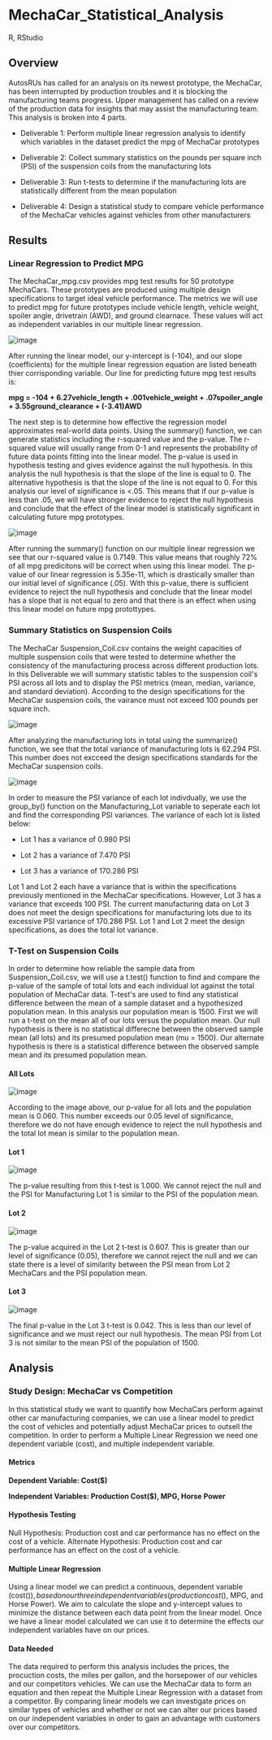 # MechaCar_Statistical_Analysis
R, RStudio

## Overview
AutosRUs has called for an analysis on its newest prototype, the MechaCar, has been interrupted by production troubles and it is blocking the manufacturing teams progress. Upper management has called on a review of the production data for insights that may assist the manufacturing team. This analysis is broken into 4 parts. 

- Deliverable 1: Perform multiple linear regression analysis to identify which variables in the dataset predict the mpg of MechaCar prototypes

- Deliverable 2: Collect summary statistics on the pounds per square inch (PSI) of the suspension coils from the manufacturing lots

- Deliverable 3: Run t-tests to determine if the manufacturing lots are statistically different from the mean population

- Deliverable 4: Design a statistical study to compare vehicle performance of the MechaCar vehicles against vehicles from other manufacturers



## Results

### Linear Regression to Predict MPG
The MechaCar_mpg.csv provides mpg test results for 50 prototype MechaCars. These prototypes are produced using multiple design specifications to target ideal vehicle performance. The metrics we will use to predict mpg for future prototypes include vehicle length, vehicle weight, spoiler angle, drivetrain (AWD), and ground clearnace. These values will act as independent variables in our multiple linear regression.  

![image](images/lm_mecha.png)

After running the linear model, our y-intercept is (-104), and our slope (coefficients) for the multiple linear regression equation are listed beneath thier corrisponding variable. Our line for predicting future mpg test results is:

**mpg = -104 + 6.27vehicle_length + .001vehicle_weight + .07spoiler_angle + 3.55ground_clearance + (-3.41)AWD**

The next step is to determine how effective the regression model approximates real-world data points. Using the summary() function, we can generate statistics including the r-squared value and the p-value. The r-squared value will usually range from 0-1 and represents the probability of future data points fitting into the linear model. The p-value is used in hypothesis testing and gives evidence against the null hypothesis. In this analysis the null hypothesis is that the slope of the line is equal to 0. The alternative hypothesis is that the slope of the line is not equal to 0. For this analysis our level of significance is <.05. This means that if our p-value is less than .05, we will have stronger evidence to reject the null hypothesis and conclude that the effect of the linear model is statistically significant in calculating future mpg prototypes.  

![image](images/summ_lm_mecha.png)

After running the summary() function on our multiple linear regression we see that our r-squared value is 0.7149. This value means that roughly 72% of all mpg predicitons will be correct when using this linear model. The p-value of our linear regression is 5.35e-11, which is drastically smaller than our initial level of significance (.05). With this p-value, there is sufficient evidence to reject the null hypothesis and conclude that the linear model has a slope that is not equal to zero and that there is an effect when using this linear model on future mpg protottypes. 


### Summary Statistics on Suspension Coils
The MechaCar Suspension_Coil.csv contains the weight capacities of multiple suspension coils that were tested to determine whether the consistency of the manufacturing process across different production lots. In this Deliverable we will summary statistic tables to the suspension coil's PSI across all lots and to display the PSI metrics (mean, median, variance, and standard deviation). According to the design specifications for the MechaCar suspension coils, the vairance must not exceed 100 pounds per square inch. 

![image](images/total_summary.png)

After analyzing the manufacturing lots in total using the summarize() function, we see that the total variance of manufacturing lots is 62.294 PSI. This number does not excceed the design specifications standards for the MechaCar suspension coils. 

![image](images/lot_summary.png)

In order to measure the PSI variance of each lot indivdually, we use the group_by() function on the Manufacturing_Lot variable to seperate each lot and find the corresponding PSI variances. The variance of each lot is listed below:

- Lot 1 has a variance of 0.980 PSI 

- Lot 2 has a variance of 7.470 PSI 

- Lot 3 has a variance of 170.286 PSI

Lot 1 and Lot 2 each have a variance that is within the specifications previously mentioned in the MechaCar specifications. However, Lot 3 has a variance that exceeds 100 PSI. The current manufacturing data on Lot 3 does not meet the design specifications for manufacturing lots due to its excessive PSI variance of 170.286 PSI. Lot 1 and Lot 2 meet the design specifications, as does the total lot variance. 

### T-Test on Suspension Coils
In order to determine how reliable the sample data from Suspension_Coil.csv, we will use a t.test() function to find and compare the p-value of the sample of total lots and each individual lot against the total population of MechaCar data. T-test's are used to find any statistical difference between the mean of a sample dataset and a hypothesized population mean. In this analysis our population mean is 1500. First we will run a t-test on the mean all of our lots versus the population mean. Our null hypothesis is there is no statistical differecne between the observed sample mean (all lots) and its presumed population mean (mu = 1500). Our alternate hypothesis is there is a statistical difference between the observed sample mean and its presumed population mean. 

#### All Lots
![image](images/t_test_all.png)

According to the image above, our p-value for all lots and the population mean is 0.060. This number exceeds our 0.05 level of significance, therefore we do not have enough evidence to reject the null hypothesis and the total lot mean is similar to the population mean. 

#### Lot 1
![image](images/t_test_lot1.png)

The p-value resulting from this t-test is 1.000. We cannot reject the null and the PSI for Manufacturing Lot 1 is similar to the PSI of the population mean. 

#### Lot 2
![image](images/t_test_lot2.png)

The p-value acquired in the Lot 2 t-test is 0.607. This is greater than our level of significance (0.05), therefore we cannot reject the null and we can state there is a level of similarity between the PSI mean from Lot 2 MechaCars and the PSI population mean. 

#### Lot 3
![image](images/t_test_lot3.png)

The final p-value in the Lot 3 t-test is 0.042. This is less than our level of significance and we must reject our null hypothesis. The mean PSI from Lot 3 is not similar to the mean PSI of the population of 1500. 

## Analysis

### Study Design: MechaCar vs Competition
In this statistical study we want to quantify how MechaCars perform against other car manufacturing companies, we can use a linear model to predict the cost of vehicles and potentially adjust MechaCar prices to outsell the competition. In order to perform a Multiple Linear Regression we need one dependent variable (cost), and multiple independent variable. 

#### Metrics

**Dependent Variable: Cost($)**

**Independent Variables: Production Cost($), MPG, Horse Power**

#### Hypothesis Testing
Null Hypothesis: Production cost and car performance has no effect on the cost of a vehicle.
Alternate Hypothesis: Production cost and car performance has an effect on the cost of a vehicle.

#### Multiple Linear Regression
Using a linear model we can predict a continuous, dependent variable (cost($)), based on our three independent variables (production cost($), MPG, and Horse Power). We aim to calculate the slope and y-intercept values to minimize the distance between each data point from the linear model. Once we have a linear model calculated we can use it to determine the effects our independent variables have on our prices. 

#### Data Needed
The data required to perform this analysis includes the prices, the procuction costs, the miles per gallon, and the horsepower of our vehicles and our competitors vehicles. We can use the MechaCar data to form an equation and then repeat the Multiple Linear Regression with a dataset from a competitor. By comparing linear models we can investigate prices on similar types of vehicles and whether or not we can alter our prices based on our independent variables in order to gain an advantage with customers over our competitors.  
